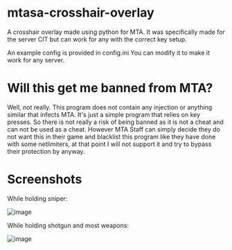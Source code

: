 # mtasa-crosshair-overlay
A crosshair overlay made using python for MTA. It was specifically made for the server CIT but can work for any with the correct key setup.

An example config is provided in config.ini
You can modify it to make it work for any server.

# Will this get me banned from MTA?
Well, not really. This program does not contain any injection or anything similar that infects MTA. It's just a simple program that relies on key presses.
So there is not really a risk of being banned as it is not a cheat and can not be used as a cheat.
However MTA Staff can simply decide they do not want this in their game and blacklist this program like they have done with some netlimiters, at that point I will not support it and try to bypass their protection by anyway.

# Screenshots

While holding sniper:

![image](https://github.com/user-attachments/assets/71af233c-472a-4453-a79b-181fc102b63b)


While holding shotgun and most weapons:

![image](https://i.imgur.com/2dL2guO.png)    
